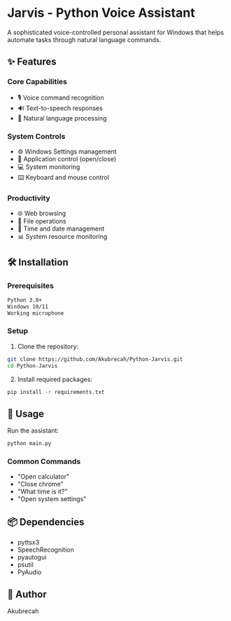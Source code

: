 # Jarvis - Python Voice Assistant

A sophisticated voice-controlled personal assistant for Windows that helps automate tasks through natural language commands.

## ✨ Features

### Core Capabilities
- 🎙️ Voice command recognition
- 🔊 Text-to-speech responses
- 🤖 Natural language processing

### System Controls
- ⚙️ Windows Settings management
- 📱 Application control (open/close)
- 💻 System monitoring
- ⌨️ Keyboard and mouse control

### Productivity
- 🌐 Web browsing
- 📂 File operations
- 📅 Time and date management
- 📊 System resource monitoring

## 🛠️ Installation

### Prerequisites
```bash
Python 3.8+
Windows 10/11
Working microphone
```

### Setup
1. Clone the repository:
```bash
git clone https://github.com/Akubrecah/Python-Jarvis.git
cd Python-Jarvis
```

2. Install required packages:
```bash
pip install -r requirements.txt
```

## 🚀 Usage

Run the assistant:
```bash
python main.py
```

### Common Commands
- "Open calculator"
- "Close chrome"
- "What time is it?"
- "Open system settings"

## 📦 Dependencies
- pyttsx3
- SpeechRecognition
- pyautogui
- psutil
- PyAudio

## 👤 Author
Akubrecah
